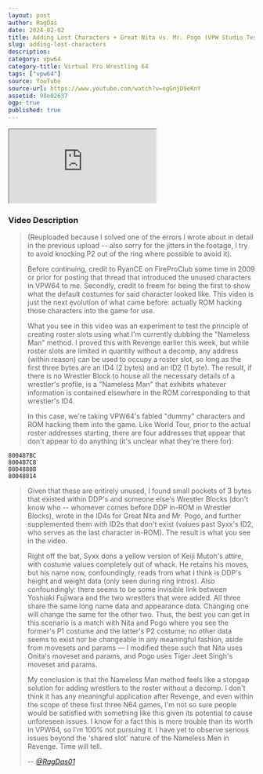 ```yaml
---
layout: post
author: RagDas
date: 2024-02-02
title: Adding Lost Characters + Great Nita vs. Mr. Pogo (VPW Studio Test Hack)
slug: adding-lost-characters
description:
category: vpw64
category-title: Virtual Pro Wrestling 64
tags: ["vpw64"]
source: YouTube
source-url: https://www.youtube.com/watch?v=ngGnjD9eKnY
assetid: 98e02637
ogp: true
published: true
---
```



<div class="ratio ratio-16x9 w-75 mx-auto d-block">
  <iframe src="https://www.youtube.com/embed/ngGnjD9eKnY" title="YouTube video" allowfullscreen></iframe>
</div>


### Video Description


> (Reuploaded because I solved one of the errors I wrote about in detail in the previous upload -- also sorry for the jitters in the footage, I try to avoid knocking P2 out of the ring where possible to avoid it).
>
> Before continuing, credit to RyanCE on FireProClub some time in 2009 or prior for posting that thread that introduced the unused characters in VPW64 to me. Secondly, credit to freem for being the first to show what the default costumes for said character looked like. This video is just the next evolution of what came before: actually ROM hacking those characters into the game for use.
>
> What you see in this video was an experiment to test the principle of creating roster slots using what I'm currently dubbing the "Nameless Man" method. I proved this with Revenge earlier this week, but while roster slots are limited in quantity without a decomp, any address (within reason) can be used to occupy a roster slot, so long as the first three bytes are an ID4 (2 bytes) and an ID2 (1 byte). The result, if there is no Wrestler Block to house all the necessary details of a wrestler's profile, is a "Nameless Man" that exhibits whatever information is contained elsewhere in the ROM corresponding to that wrestler's ID4.
>
> In this case, we're taking VPW64's fabled "dummy" characters and ROM hacking them into the game. Like World Tour, prior to the actual roster addresses starting, there are four addresses that appear that don't appear to do anything (it's unclear what they're there for):

    800487BC
    800487C8
    80048808
    80048814

> Given that these are entirely unused, I found small pockets of 3 bytes that existed within DDP's and someone else's Wrestler Blocks (don't know who -- whomever comes before DDP in-ROM in Wrestler Blocks), wrote in the ID4s for Great Nita and Mr. Pogo, and further supplemented them with ID2s that don't exist (values past Syxx's ID2, who serves as the last character in-ROM). The result is what you see in the video.
>
> Right off the bat, Syxx dons a yellow version of Keiji Mutoh's attire, with costume values completely out of whack. He retains his moves, but his name now, confoundingly, reads from what I think is DDP's height and weight data (only seen during ring intros). Also confoundingly: there seems to be some invisible link between Yoshiaki Fujiwara and the two wrestlers that were added. All three share the same long name data and appearance data. Changing one will change the same for the other two. Thus, the best you can get in this scenario is a match with Nita and Pogo where you see the former's P1 costume and the latter's P2 costume; no other data seems to exist nor be changeable in any meaningful fashion, aside from movesets and params — I modified these such that Nita uses Onita's moveset and params, and Pogo uses Tiger Jeet Singh's moveset and params.
>
> My conclusion is that the Nameless Man method feels like a stopgap solution for adding wrestlers to the roster without a decomp. I don't think it has any meaningful application after Revenge, and even within the scope of these first three N64 games, I'm not so sure people would be satisfied with something like this given its potential to cause unforeseen issues. I know for a fact this is more trouble than its worth in VPW64, so I'm 100% not pursuing it. I have yet to observe serious issues beyond the 'shared slot' nature of the Nameless Men in Revenge. Time will tell.
>
> -- <cite>[@RagDas01](https://www.youtube.com/@RagDas01)</cite>
